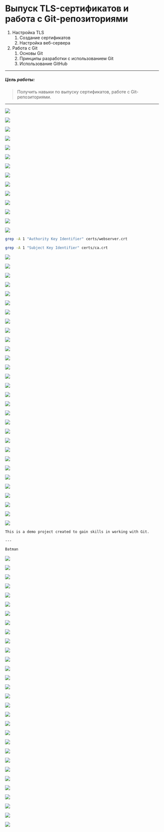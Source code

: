 # Выпуск TLS-сертификатов и работа с Git-репозиториями
1. Настройка TLS
	1. Создание сертификатов
	2. Настройка веб-сервера
2. Работа с Git
	1. Основы Git
	2. Принципы разработки с использованием Git
	3. Использование GitHub

---

##### Цель работы:
> Получить навыки по выпуску сертификатов, работе с Git-репозиториями.

---

![](../images/lab_3/3.png)

![](../images/lab_3/3.1.png)

![](../images/lab_3/3.2.png)

![](../images/lab_3/3.3.png)

![](../images/lab_3/3.4.png)

![](../images/lab_3/3.5.png)

![](../images/lab_3/3.6.png)

![](../images/lab_3/3.7.png)

![](../images/lab_3/3.8.png)

![](../images/lab_3/3.9.png)

![](../images/lab_3/3.10.png)

![](../images/lab_3/3.11.png)

![](../images/lab_3/3.12.png)

![](../images/lab_3/3.13.png)

```bash
grep -A 1 "Authority Key Identifier" certs/webserver.crt
```

```bash
grep -A 1 "Subject Key Identifier" certs/ca.crt
```

![](../images/lab_3/3.14.png)

![](../images/lab_3/3.15.png)

![](../images/lab_3/3.16.png)

![](../images/lab_3/3.17.png)

![](../images/lab_3/3.18.png)

![](../images/lab_3/3.19.png)

![](../images/lab_3/3.20.png)

![](../images/lab_3/3.21.png)

![](../images/lab_3/3.22.png)

![](../images/lab_3/3.23.png)

![](../images/lab_3/3.24.png)

![](../images/lab_3/3.25.png)

![](../images/lab_3/3.26.png)

![](../images/lab_3/3.27.png)

![](../images/lab_3/3.28.png)

![](../images/lab_3/3.29.png)

![](../images/lab_3/3.30.png)

![](../images/lab_3/3.31.png)

![](../images/lab_3/3.32.png)

![](../images/lab_3/3.33.png)

![](../images/lab_3/3.34.png)

![](../images/lab_3/3.35.png)

![](../images/lab_3/3.36.png)

![](../images/lab_3/3.37.png)

![](../images/lab_3/3.38.png)

![](../images/lab_3/3.39.png)

![](../images/lab_3/3.40.png)

![](../images/lab_3/3.41.png)

![](../images/lab_3/3.42.png)

![](../images/lab_3/3.43.png)

```markdown
This is a demo project created to gain skills in working with Git.

---

Batman
```

![](../images/lab_3/3.44.png)

![](../images/lab_3/3.45.png)

![](../images/lab_3/3.46.png)

![](../images/lab_3/3.47.png)

![](../images/lab_3/3.48.png)

![](../images/lab_3/3.49.png)

![](../images/lab_3/3.50.png)

![](../images/lab_3/3.51.png)

![](../images/lab_3/3.52.png)

![](../images/lab_3/3.53.png)

![](../images/lab_3/3.54.png)

![](../images/lab_3/3.55.png)

![](../images/lab_3/3.56.png)

![](../images/lab_3/3.57.png)

![](../images/lab_3/3.58.png)

![](../images/lab_3/3.59.png)

![](../images/lab_3/3.60.png)

![](../images/lab_3/3.61.png)

![](../images/lab_3/3.62.png)

![](../images/lab_3/3.63.png)

![](../images/lab_3/3.64.png)

![](../images/lab_3/3.65.png)

![](../images/lab_3/3.66.png)

![](../images/lab_3/3.67.png)

![](../images/lab_3/3.68.png)

![](../images/lab_3/3.69.png)

![](../images/lab_3/3.70.png)

![](../images/lab_3/3.71.png)

![](../images/lab_3/3.72.png)

![](../images/lab_3/3.73.png)